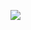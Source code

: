 [![](https://github-readme-stats.vercel.app/api?username=Maddin-M&show_icons=true&theme=dracula)](https://github.com/anuraghazra/github-readme-stats)

<!--
**Maddin-M/maddin-m** is a ✨ _special_ ✨ repository because its `README.md` (this file) appears on your GitHub profile.

Here are some ideas to get you started:

- 🔭 I’m currently working on ...
- 🌱 I’m currently learning ...
- 👯 I’m looking to collaborate on ...
- 🤔 I’m looking for help with ...
- 💬 Ask me about ...
- 📫 How to reach me: ...
- 😄 Pronouns: ...
- ⚡ Fun fact: ...
-->
